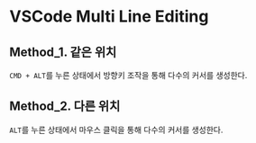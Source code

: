 # VSCode Multi Line Editing

## Method_1. 같은 위치

`CMD + ALT`를 누른 상태에서 방향키 조작을 통해 다수의 커서를 생성한다.

## Method_2. 다른 위치

`ALT`를 누른 상태에서 마우스 클릭을 통해 다수의 커서를 생성한다.
